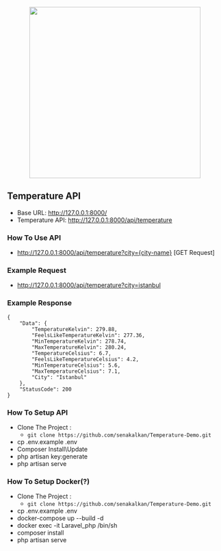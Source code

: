 <p align="center"><a href="https://laravel.com" target="_blank"><img src="https://raw.githubusercontent.com/laravel/art/master/logo-lockup/5%20SVG/2%20CMYK/1%20Full%20Color/laravel-logolockup-cmyk-red.svg" width="400"></a></p>



## Temperature API
               
- Base URL: http://127.0.0.1:8000/
- Temperature API: http://127.0.0.1:8000/api/temperature

### How To Use API
- http://127.0.0.1:8000/api/temperature?city={city-name} [GET Request]

### Example Request

- http://127.0.0.1:8000/api/temperature?city=istanbul

### Example Response

```
{
    "Data": {
        "TemperatureKelvin": 279.88,
        "FeelsLikeTemperatureKelvin": 277.36,
        "MinTemperatureKelvin": 278.74,
        "MaxTemperatureKelvin": 280.24,
        "TemperatureCelsius": 6.7,
        "FeelsLikeTemperatureCelsius": 4.2,
        "MinTemperatureCelsius": 5.6,
        "MaxTemperatureCelsius": 7.1,
        "City": "Istanbul"
    },
    "StatusCode": 200
}
```



### How To Setup API

- Clone The Project :
  - ``` git clone https://github.com/senakalkan/Temperature-Demo.git ```
- cp .env.example .env
- Composer Install\Update
- php artisan key:generate
- php artisan serve



### How To Setup Docker(?)
- Clone The Project :
    - ``` git clone https://github.com/senakalkan/Temperature-Demo.git ```
- cp .env.example .env
- docker-compose up --build -d
- docker exec -it Laravel_php /bin/sh
- composer install
 - php artisan serve


